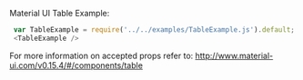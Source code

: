 Material UI Table Example:

```js
 var TableExample = require('../../examples/TableExample.js').default;
 <TableExample />
```

For more information on accepted props refer to:
http://www.material-ui.com/v0.15.4/#/components/table